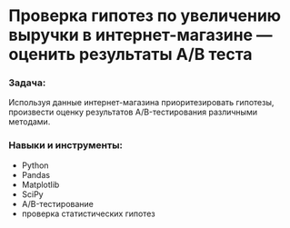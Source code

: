 # Проверка гипотез по увеличению выручки в интернет-магазине — оценить результаты A/B теста
### Задача:
Используя данные интернет-магазина приоритезировать гипотезы, произвести оценку результатов A/B-тестирования различными методами.
### Навыки и инструменты:

 - Python
 - Pandas
 - Matplotlib
 - SciPy
 - A/B-тестирование
 - проверка статистических гипотез
